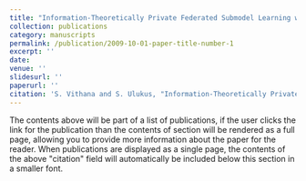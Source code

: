 ```yaml
---
title: "Information-Theoretically Private Federated Submodel Learning with Storage Constrained Databases"
collection: publications
category: manuscripts
permalink: /publication/2009-10-01-paper-title-number-1
excerpt: ''
date: 
venue: ''
slidesurl: ''
paperurl: ''
citation: 'S. Vithana and S. Ulukus, "Information-Theoretically Private Federated Submodel Learning With Storage Constrained Databases," in IEEE Transactions on Information Theory, vol. 70, no. 8, pp. 6041-6059, Aug. 2024'
---
```


The contents above will be part of a list of publications, if the user clicks the link for the publication than the contents of section will be rendered as a full page, allowing you to provide more information about the paper for the reader. When publications are displayed as a single page, the contents of the above "citation" field will automatically be included below this section in a smaller font.
